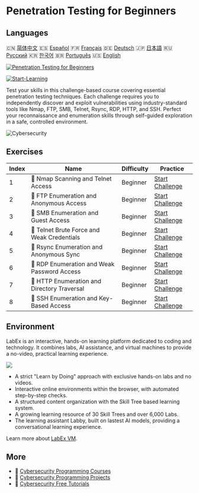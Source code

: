 # Penetration Testing for Beginners

## Languages

🇨🇳 [简体中文](README_zh.md) 🇪🇸 [Español](README_es.md) 🇫🇷 [Français](README_fr.md) 🇩🇪 [Deutsch](README_de.md) 🇯🇵 [日本語](README_ja.md) 🇷🇺 [Русский](README_ru.md) 🇰🇷 [한국어](README_ko.md) 🇧🇷 [Português](README_pt.md) 🇺🇸 [English](README.md) 

[![Penetration Testing for Beginners](https://cover-creator.labex.io/penetration-testing-for-beginners.png)](https://labex.io/courses/penetration-testing-for-beginners)

[![Start-Learning](https://img.shields.io/badge/Start-Learning-whitesmoke?style=for-the-badge)](https://labex.io/courses/penetration-testing-for-beginners)

Test your skills in this challenge-based course covering essential penetration testing techniques. Each challenge requires you to independently discover and exploit vulnerabilities using industry-standard tools like Nmap, FTP, SMB, Telnet, Rsync, RDP, HTTP, and SSH. Perfect your reconnaissance and enumeration skills through self-guided exploration in a safe, controlled environment.

![Cybersecurity](https://img.shields.io/badge/Cybersecurity-whitesmoke?style=for-the-badge&logo=cybersecurity)


## Exercises

|   Index | Name                                         | Difficulty   | Practice                                                                                                                  |
|---------|----------------------------------------------|--------------|---------------------------------------------------------------------------------------------------------------------------|
|       1 | 🎯  Nmap Scanning and Telnet Access          | Beginner     | <a target='_blank' href='https://labex.io/labs/nmap-nmap-scanning-and-telnet-access-596683'>Start Challenge</a>           |
|       2 | 🎯  FTP Enumeration and Anonymous Access     | Beginner     | <a target='_blank' href='https://labex.io/labs/linux-ftp-enumeration-and-anonymous-access-596695'>Start Challenge</a>     |
|       3 | 🎯  SMB Enumeration and Guest Access         | Beginner     | <a target='_blank' href='https://labex.io/labs/linux-smb-enumeration-and-guest-access-596724'>Start Challenge</a>         |
|       4 | 🎯  Telnet Brute Force and Weak Credentials  | Beginner     | <a target='_blank' href='https://labex.io/labs/linux-telnet-brute-force-and-weak-credentials-596726'>Start Challenge</a>  |
|       5 | 🎯  Rsync Enumeration and Anonymous Sync     | Beginner     | <a target='_blank' href='https://labex.io/labs/linux-rsync-enumeration-and-anonymous-sync-596723'>Start Challenge</a>     |
|       6 | 🎯  RDP Enumeration and Weak Password Access | Beginner     | <a target='_blank' href='https://labex.io/labs/linux-rdp-enumeration-and-weak-password-access-596722'>Start Challenge</a> |
|       7 | 🎯  HTTP Enumeration and Directory Traversal | Beginner     | <a target='_blank' href='https://labex.io/labs/linux-http-enumeration-and-directory-traversal-596721'>Start Challenge</a> |
|       8 | 🎯  SSH Enumeration and Key-Based Access     | Beginner     | <a target='_blank' href='https://labex.io/labs/linux-ssh-enumeration-and-key-based-access-596725'>Start Challenge</a>     |

## Environment

LabEx is an interactive, hands-on learning platform dedicated to coding and technology. It combines labs, AI assistance, and virtual machines to provide a no-video, practical learning experience.

![](https://tutorial-screenshot.getvm.io/images/vm-1725247253.png)

- A strict "Learn by Doing" approach with exclusive hands-on labs and no videos.
- Interactive online environments within the browser, with automated step-by-step checks.
- A structured content organization with the Skill Tree based learning system.
- A growing learning resource of 30 Skill Trees and over 6,000 Labs.
- The learning assistant Labby, built on lastest AI models, providing a conversational learning experience.

Learn more about [LabEx VM](https://support.labex.io/using-labex/virtual-machine).

## More

- 🔗 [Cybersecurity Programming Courses](https://github.com/labex-labs/awesome-programming-courses)
- 🔗 [Cybersecurity Programming Projects](https://github.com/labex-labs/awesome-programming-projects)
- 🔗 [Cybersecurity Free Tutorials](https://github.com/labex-labs/cybersecurity-free-tutorials)

